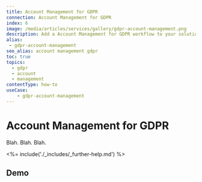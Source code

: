 ```yaml
---
title: Account Management for GDPR
connection: Account Management for GDPR
index: 6
image: /media/articles/services/gallery/gdpr-account-management.png
description: Add a Account Management for GDPR workflow to your solution with Professional Services custom extensibility.
alias:
 - gdpr-account-management
seo_alias: account management gdpr  
toc: true
topics:
  - gdpr
  - account
  - management
contentType: how-to
useCase:
    - gdpr-account-management
---
```

# Account Management for GDPR

Blah. Blah. Blah.

<%= include('./_includes/_further-help.md') %>

## Demo



